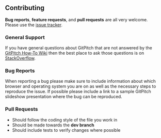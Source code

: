 ## Contributing

**Bug reports**, **feature requests**, and **pull requests** are all very welcome. Please use the [issue tracker](http://github.com/gitpitch/gitpitch/issues).


### General Support

If you have general questions about GitPitch that are not answered by the [GitPitch How-To Wiki](https://github.com/gitpitch/gitpitch/wiki) then the best place to ask those questions is on [StackOverflow](http://stackoverflow.com/questions/tagged/gitpitch).


### Bug Reports

When reporting a bug please make sure to include information about which browser and operating system you are on as well as the necessary steps to reproduce the issue. If possible please include a link to a sample GitPitch slideshow presentation where the bug can be reproduced.


### Pull Requests

- Should follow the coding style of the file you work in
- Should be made towards the **dev branch**
- Should include tests to verify changes where possible
